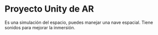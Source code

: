 # Proyecto Unity de AR
Es una simulación del espacio, puedes manejar una nave espacial.
Tiene sonidos para mejorar la inmersión.